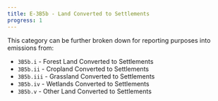 ```yaml
---
title: E-3B5b - Land Converted to Settlements
progress: 1
---
```



This category can be further broken down for reporting purposes into emissions from:

- `3B5b.i` - Forest Land Converted to Settlements
- `3B5b.ii` - Cropland Converted to Settlements
- `3B5b.iii` - Grassland Converted to Settlements
- `3B5b.iv` - Wetlands Converted to Settlements
- `3B5b.v` - Other Land Converted to Settlements


